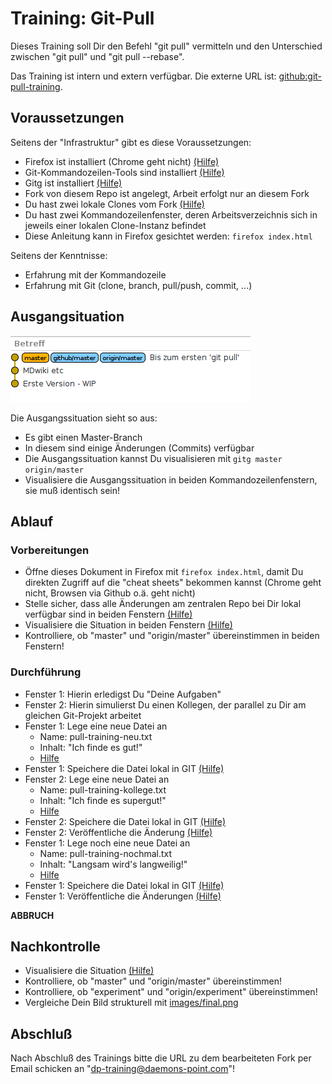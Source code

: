 Training: Git-Pull
==================

Dieses Training soll Dir den Befehl "git pull"
vermitteln und den Unterschied zwischen
"git pull" und "git pull --rebase".

Das Training ist intern und extern verfügbar.
Die externe URL ist: [github:git-pull-training](https://github.com/70435-training/git-pull-training).

Voraussetzungen
---------------

Seitens der "Infrastruktur" gibt es diese Voraussetzungen:

* Firefox ist installiert (Chrome geht nicht) [(Hilfe)](cheat-sheet/cheat-sheet.md#0800)
* Git-Kommandozeilen-Tools sind installiert [(Hilfe)](cheat-sheet/cheat-sheet.md#0810)
* Gitg ist installiert [(Hilfe)](cheat-sheet/cheat-sheet.md#0900)
* Fork von diesem Repo ist angelegt, Arbeit erfolgt nur an
  diesem Fork
* Du hast zwei lokale Clones vom Fork [(Hilfe)](cheat-sheet/cheat-sheet.md#0910)
* Du hast zwei Kommandozeilenfenster, deren Arbeitsverzeichnis
  sich in jeweils einer lokalen Clone-Instanz befindet
* Diese Anleitung kann in Firefox gesichtet werden: `firefox index.html`

Seitens der Kenntnisse:

* Erfahrung mit der Kommandozeile
* Erfahrung mit Git (clone, branch, pull/push, commit, ...)

Ausgangsituation
----------------

![Ausgangssituation](images/start.png)

Die Ausgangssituation sieht so aus:

- Es gibt einen Master-Branch
- In diesem sind einige Änderungen (Commits) verfügbar
- Die Ausgangssituation kannst Du visualisieren mit `gitg master origin/master`
- Visualisiere die Ausgangssituation in beiden Kommandozeilenfenstern,
  sie muß identisch sein!

Ablauf
------

### Vorbereitungen

- Öffne dieses Dokument in Firefox mit `firefox index.html`,
  damit Du direkten Zugriff auf die "cheat sheets" bekommen kannst
  (Chrome geht nicht, Browsen via Github o.ä. geht nicht)
- Stelle sicher, dass alle Änderungen am zentralen Repo bei Dir lokal verfügbar sind in beiden Fenstern [(Hilfe)](cheat-sheet/cheat-sheet.md#1010)
- Visualisiere die Situation in beiden Fenstern [(Hilfe)](cheat-sheet/cheat-sheet.md#1020)
- Kontrolliere, ob "master" und "origin/master" übereinstimmen in beiden Fenstern!

### Durchführung

- Fenster 1: Hierin erledigst Du "Deine Aufgaben"
- Fenster 2: Hierin simulierst Du einen Kollegen, der parallel zu Dir
  am gleichen Git-Projekt arbeitet
- Fenster 1: Lege eine neue Datei an
    - Name: pull-training-neu.txt
    - Inhalt: "Ich finde es gut!"
    - [Hilfe](cheat-sheet/cheat-sheet.md#1100)
- Fenster 1: Speichere die Datei lokal in GIT [(Hilfe)](cheat-sheet/cheat-sheet.md#1110)
- Fenster 2: Lege eine neue Datei an
    - Name: pull-training-kollege.txt
    - Inhalt: "Ich finde es supergut!"
    - [Hilfe](cheat-sheet/cheat-sheet.md#1120)
- Fenster 2: Speichere die Datei lokal in GIT [(Hilfe)](cheat-sheet/cheat-sheet.md#1130)
- Fenster 2: Veröffentliche die Änderung [(Hilfe)](cheat-sheet/cheat-sheet.md#1140)
- Fenster 1: Lege noch eine neue Datei an
    - Name: pull-training-nochmal.txt
    - Inhalt: "Langsam wird's langweilig!"
    - [Hilfe](cheat-sheet/cheat-sheet.md#1150)
- Fenster 1: Speichere die Datei lokal in GIT [(Hilfe)](cheat-sheet/cheat-sheet.md#1160)
- Fenster 1: Veröffentliche die Änderungen [(Hilfe)](cheat-sheet/cheat-sheet.md#1170)

**ABBRUCH**

Nachkontrolle
-------------

- Visualisiere die Situation [(Hilfe)](cheat-sheet/cheat-sheet.md#1210)
- Kontrolliere, ob "master" und "origin/master" übereinstimmen!
- Kontrolliere, ob "experiment" und "origin/experiment" übereinstimmen!
- Vergleiche Dein Bild strukturell mit [images/final.png](images/final.png)

Abschluß
--------

Nach Abschluß des Trainings bitte die URL zu dem bearbeiteten
Fork per Email schicken an "dp-training@daemons-point.com"!

